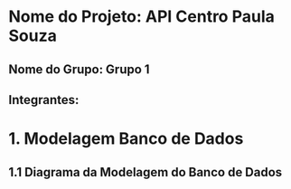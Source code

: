 # Nome do Projeto: API Centro Paula Souza

## Nome do Grupo: Grupo 1

## Integrantes: 

# 1. Modelagem Banco de Dados

## 1.1 Diagrama da Modelagem do Banco de Dados